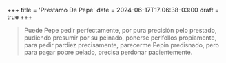 +++
title = 'Prestamo De Pepe'
date = 2024-06-17T17:06:38-03:00
draft = true
+++

> Puede Pepe pedir perfectamente, por pura precisión pelo prestado, pudiendo presumir por su peinado, ponerse perifollos propiamente, para pedir pardiez precisamente, parecerme Pepin predisnado, pero para pagar pobre pelado, precisa perdonar pacientemente.

<!--more-->

